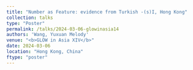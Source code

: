 ```yaml
---
title: "Number as Feature: evidence from Turkish -(s)I, Hong Kong"
collection: talks
type: "Poster"
permalink: /talks/2024-03-06-glowinasia14
authors: 'Wang, Yuxuan Melody'
venue: "<b>GLOW in Asia XIV</b>"
date: 2024-03-06
location: "Hong Kong, China"
ftype: "poster"
---
```

